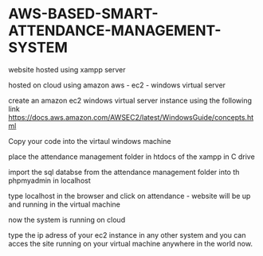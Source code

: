 # AWS-BASED-SMART-ATTENDANCE-MANAGEMENT-SYSTEM
website hosted using xampp server

hosted on cloud using amazon aws - ec2 - windows virtual server

create an amazon ec2 windows virtual server instance using the following link https://docs.aws.amazon.com/AWSEC2/latest/WindowsGuide/concepts.html

Copy your code into the virtaul windows machine

place the attendance management folder in htdocs of the xampp in C drive

import the sql databse from the attendance management folder into th phpmyadmin in localhost

type localhost in the browser and click on attendance - website will be up and running in the virtual machine

now the system is running on cloud

type the ip adress of your ec2 instance in any other system and you can acces the site running on your virtual machine anywhere in the world now.
